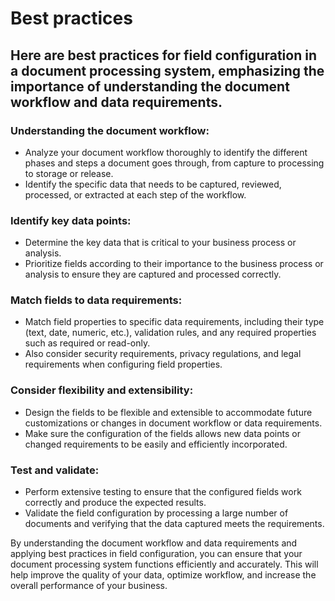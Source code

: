 # Best practices

## Here are best practices for field configuration in a document processing system, emphasizing the importance of understanding the document workflow and data requirements.



### **Understanding the document workflow:**

* Analyze your document workflow thoroughly to identify the different phases and steps a document goes through, from capture to processing to storage or release.
* Identify the specific data that needs to be captured, reviewed, processed, or extracted at each step of the workflow.

### **Identify key data points:**

* Determine the key data that is critical to your business process or analysis.
* Prioritize fields according to their importance to the business process or analysis to ensure they are captured and processed correctly.

### **Match fields to data requirements:**

* Match field properties to specific data requirements, including their type (text, date, numeric, etc.), validation rules, and any required properties such as required or read-only.
* Also consider security requirements, privacy regulations, and legal requirements when configuring field properties.

### **Consider flexibility and extensibility:**

* Design the fields to be flexible and extensible to accommodate future customizations or changes in document workflow or data requirements.
* Make sure the configuration of the fields allows new data points or changed requirements to be easily and efficiently incorporated.

### **Test and validate:**

* Perform extensive testing to ensure that the configured fields work correctly and produce the expected results.
*   Validate the field configuration by processing a large number of documents and verifying that the data captured meets the requirements.



By understanding the document workflow and data requirements and applying best practices in field configuration, you can ensure that your document processing system functions efficiently and accurately. This will help improve the quality of your data, optimize workflow, and increase the overall performance of your business.


